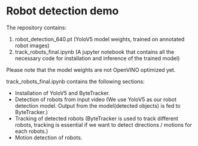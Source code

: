 # Robot detection demo

The repository contains:
1. robot_detection_640.pt (YoloV5 model weights, trained on annotated robot images) 
2. track_robots_final.ipynb (A jupyter notebook that contains all the necessary code for installation and inference of the trained model)

Please note that the model weights are not OpenVINO optimized yet.

track_robots_final.ipynb contains the following sections:
* Installation of YoloV5 and ByteTracker.
* Detection of robots from input video (We use YoloV5 as our robot detection model. Output from the model(detected objects) is fed to ByteTracker.)
* Tracking of detected robots (ByteTracker is used to track different robots, tracking is essential if we want to detect directions / motions for each robots.) 
* Motion detection of robots.


 
